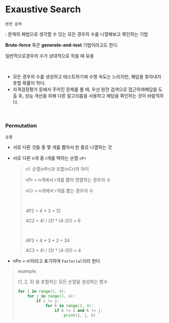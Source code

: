 # Exaustive Search

`완전 검색`

 : 문제의 해법으로 생각할 수 있는 모든 경우의 수를 나열해보고 확인하는 기법

**Brute-force** 혹은 **generate-and-test** 기법이라고도 한다.

일반적으로경우의 수가 상대적으로 작을 때 유용

<br>

- 모든 경우의 수를 생성하고 테스트하기에 수행 속도는 느리지만, 해답을 찾아내지 못할 확률이 작다.
- 자격검정평가 등에서 주어진 문제를 풀 때, 우선 완전 검색으로 접근하여해답을 도출 후, 성능 개선을 위해 다른 알고리즘을 사용하고 해답을 확인하는 것이 바람직하다.

<br>

### Permutation

`순열`

- 서로 다른 것들 중 몇 개를 뽑아서 한 줄로 나열하는 것

- 서로 다른 n개 중 r개를 택하는 순열 `nPr`

  > cf. 순열(nPr)과 조합(nCr)의 차이
  >
  > nPr = n개에서 r개를 뽑아 정렬하는 경우의 수
  >
  > nCr = n개에서 r개를 뽑는 경우의 수
  >
  > <br>
  >
  > 4P2 = 4 * 3 = 12
  >
  > 4C2 = 4! / (2! * (4-2)!) = 6 
  >
  > <br>
  >
  > 4P3 = 4 * 3 * 2 = 24
  >
  > 4C3 = 4! / (3! * (4-3)!) = 4

- nPn = n!이라고 표기하며 `Factorial`이라 한다

> example.
>
> {1, 2, 3} 을 포함하는 모든 순열을 생성하는 함수
>
> ```python
> for i in range(1, 4):
>     for j in range(1, 4):
>         if i != j:
>             for k in range(1, 4):
>                 if k != i and k != j:
>                     print(i, j, k)
> ```

